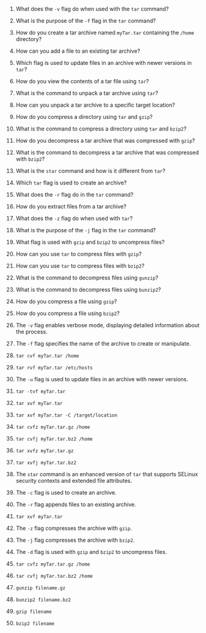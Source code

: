 1. What does the `-v` flag do when used with the `tar` command?
2. What is the purpose of the `-f` flag in the `tar` command?
3. How do you create a tar archive named `myTar.tar` containing the `/home` directory?
4. How can you add a file to an existing tar archive?
5. Which flag is used to update files in an archive with newer versions in `tar`?
6. How do you view the contents of a tar file using `tar`?
7. What is the command to unpack a tar archive using `tar`?
8. How can you unpack a tar archive to a specific target location?
9. How do you compress a directory using `tar` and `gzip`?
10. What is the command to compress a directory using `tar` and `bzip2`?
11. How do you decompress a tar archive that was compressed with `gzip`?
12. What is the command to decompress a tar archive that was compressed with `bzip2`?
13. What is the `star` command and how is it different from `tar`?
14. Which `tar` flag is used to create an archive?
15. What does the `-r` flag do in the `tar` command?
16. How do you extract files from a tar archive?
17. What does the `-z` flag do when used with `tar`?
18. What is the purpose of the `-j` flag in the `tar` command?
19. What flag is used with `gzip` and `bzip2` to uncompress files?
20. How can you use `tar` to compress files with `gzip`?
21. How can you use `tar` to compress files with `bzip2`?
22. What is the command to decompress files using `gunzip`?
23. What is the command to decompress files using `bunzip2`?
24. How do you compress a file using `gzip`?
25. How do you compress a file using `bzip2`?




1. The `-v` flag enables verbose mode, displaying detailed information about the process.
2. The `-f` flag specifies the name of the archive to create or manipulate.
3. `tar cvf myTar.tar /home`
4. `tar rvf myTar.tar /etc/hosts`
5. The `-u` flag is used to update files in an archive with newer versions.
6. `tar -tvf myTar.tar`
7. `tar xvf myTar.tar`
8. `tar xvf myTar.tar -C /target/location`
9. `tar cvfz myTar.tar.gz /home`
10. `tar cvfj myTar.tar.bz2 /home`
11. `tar xvfz myTar.tar.gz`
12. `tar xvfj myTar.tar.bz2`
13. The `star` command is an enhanced version of `tar` that supports SELinux security contexts and extended file attributes.
14. The `-c` flag is used to create an archive.
15. The `-r` flag appends files to an existing archive.
16. `tar xvf myTar.tar`
17. The `-z` flag compresses the archive with `gzip`.
18. The `-j` flag compresses the archive with `bzip2`.
19. The `-d` flag is used with `gzip` and `bzip2` to uncompress files.
20. `tar cvfz myTar.tar.gz /home`
21. `tar cvfj myTar.tar.bz2 /home`
22. `gunzip filename.gz`
23. `bunzip2 filename.bz2`
24. `gzip filename`
25. `bzip2 filename`
